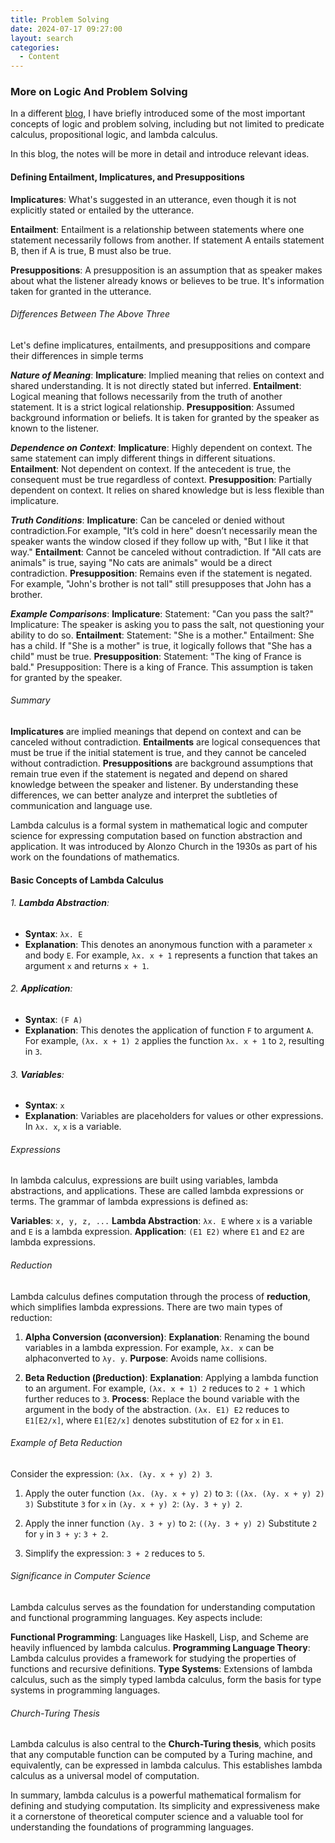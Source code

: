 ```yaml
---
title: Problem Solving
date: 2024-07-17 09:27:00
layout: search
categories:
  - Content
---
```


### More on Logic And Problem Solving


In a different [blog](https://shiyis.github.io/nlpwme/modules/1h-semantics/), I have briefly introduced some of the most important concepts of logic and problem solving, including but not limited to predicate calculus, propositional logic, and lambda calculus.

In this blog, the notes will be more in detail and introduce relevant ideas.


#### Defining Entailment, Implicatures, and Presuppositions


**Implicatures**: What's suggested in an utterance, even though it is not explicitly stated or entailed by the utterance.

**Entailment**: Entailment is a relationship between statements where one statement necessarily follows from another. If statement A entails statement B, then if A is true, B must also be true.

**Presuppositions**: A presupposition is an assumption that as speaker makes about what the listener already knows or believes to be true. It's information taken for granted in the utterance.


###### Differences Between The Above Three


Let's define implicatures, entailments, and presuppositions and compare their differences in simple terms

_**Nature of Meaning**_:
  **Implicature**: Implied meaning that relies on context and shared understanding. It is not directly stated but inferred.
  **Entailment**: Logical meaning that follows necessarily from the truth of another statement. It is a strict logical relationship.
  **Presupposition**: Assumed background information or beliefs. It is taken for granted by the speaker as known to the listener.

_**Dependence on Context**_:
  **Implicature**: Highly dependent on context. The same statement can imply different things in different situations.
  **Entailment**: Not dependent on context. If the antecedent is true, the consequent must be true regardless of context.
  **Presupposition**: Partially dependent on context. It relies on shared knowledge but is less flexible than implicature.

_**Truth Conditions**_:
  **Implicature**: Can be canceled or denied without contradiction.For example, "It’s cold in here" doesn’t necessarily mean the speaker wants the window closed if they follow up with, "But I like it that way."
  **Entailment**:
  Cannot be canceled without contradiction. If "All cats are animals" is true, saying "No cats are animals" would be a direct contradiction.
  **Presupposition**: Remains even if the statement is negated. For example, "John's brother is not tall" still presupposes that John has a brother.

_**Example Comparisons**_:
  **Implicature**:
  Statement: "Can you pass the salt?"
  Implicature: The speaker is asking you to pass the salt, not questioning your ability to do so.
  **Entailment**:
  Statement: "She is a mother."
  Entailment: She has a child. If "She is a mother" is true, it logically follows that "She has a child" must be true.
  **Presupposition**:
  Statement: "The king of France is bald."
  Presupposition: There is a king of France. This assumption is taken for granted by the speaker.

###### Summary

**Implicatures** are implied meanings that depend on context and can be canceled without contradiction.
**Entailments** are logical consequences that must be true if the initial statement is true, and they cannot be canceled without contradiction.
**Presuppositions** are background assumptions that remain true even if the statement is negated and depend on shared knowledge between the speaker and listener.
By understanding these differences, we can better analyze and interpret the subtleties of communication and language use.


Lambda calculus is a formal system in mathematical logic and computer science for expressing computation based on function abstraction and application. It was introduced by Alonzo Church in the 1930s as part of his work on the foundations of mathematics.

#### Basic Concepts of Lambda Calculus

###### 1. **Lambda Abstraction**:
  - **Syntax**: `λx. E`
  - **Explanation**: This denotes an anonymous function with a parameter `x` and body `E`. For example, `λx. x + 1` represents a function that takes an argument `x` and returns `x + 1`.

###### 2. **Application**:
  - **Syntax**: `(F A)`
  - **Explanation**: This denotes the application of function `F` to argument `A`. For example, `(λx. x + 1) 2` applies the function `λx. x + 1` to `2`, resulting in `3`.

###### 3. **Variables**:
  - **Syntax**: `x`
  - **Explanation**: Variables are placeholders for values or other expressions. In `λx. x`, `x` is a variable.

###### Expressions

In lambda calculus, expressions are built using variables, lambda abstractions, and applications. These are called lambda expressions or terms. The grammar of lambda expressions is defined as:

 **Variables**: `x, y, z, ...`
 **Lambda Abstraction**: `λx. E` where `x` is a variable and `E` is a lambda expression.
 **Application**: `(E1 E2)` where `E1` and `E2` are lambda expressions.

###### Reduction

Lambda calculus defines computation through the process of **reduction**, which simplifies lambda expressions. There are two main types of reduction:

1. **Alpha Conversion (αconversion)**:
    **Explanation**: Renaming the bound variables in a lambda expression. For example, `λx. x` can be alphaconverted to `λy. y`.
    **Purpose**: Avoids name collisions.

2. **Beta Reduction (βreduction)**:
    **Explanation**: Applying a lambda function to an argument. For example, `(λx. x + 1) 2` reduces to `2 + 1` which further reduces to `3`.
    **Process**: Replace the bound variable with the argument in the body of the abstraction. `(λx. E1) E2` reduces to `E1[E2/x]`, where `E1[E2/x]` denotes substitution of `E2` for `x` in `E1`.

###### Example of Beta Reduction

Consider the expression: `(λx. (λy. x + y) 2) 3`.

1. Apply the outer function `(λx. (λy. x + y) 2)` to `3`:
    `((λx. (λy. x + y) 2) 3)`
    Substitute `3` for `x` in `(λy. x + y) 2`: `(λy. 3 + y) 2`.

2. Apply the inner function `(λy. 3 + y)` to `2`:
    `((λy. 3 + y) 2)`
    Substitute `2` for `y` in `3 + y`: `3 + 2`.

3. Simplify the expression:
    `3 + 2` reduces to `5`.

###### Significance in Computer Science

Lambda calculus serves as the foundation for understanding computation and functional programming languages. Key aspects include:

 **Functional Programming**: Languages like Haskell, Lisp, and Scheme are heavily influenced by lambda calculus.
 **Programming Language Theory**: Lambda calculus provides a framework for studying the properties of functions and recursive definitions.
 **Type Systems**: Extensions of lambda calculus, such as the simply typed lambda calculus, form the basis for type systems in programming languages.

###### Church-Turing Thesis

Lambda calculus is also central to the **Church-Turing thesis**, which posits that any computable function can be computed by a Turing machine, and equivalently, can be expressed in lambda calculus. This establishes lambda calculus as a universal model of computation.

In summary, lambda calculus is a powerful mathematical formalism for defining and studying computation. Its simplicity and expressiveness make it a cornerstone of theoretical computer science and a valuable tool for understanding the foundations of programming languages.
